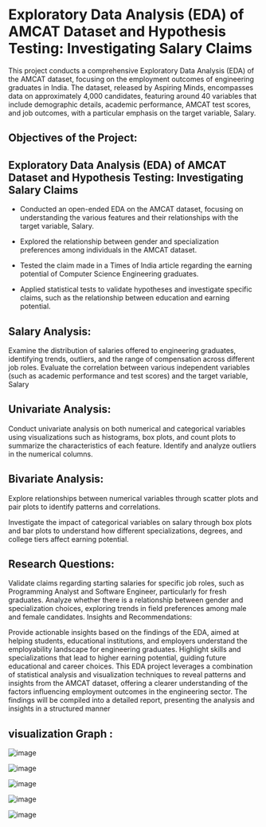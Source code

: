 # Exploratory Data Analysis (EDA) of AMCAT Dataset and Hypothesis Testing: Investigating Salary Claims

This project conducts a comprehensive Exploratory Data Analysis (EDA) of the AMCAT dataset, focusing on the employment outcomes of engineering graduates in India. The dataset, released by Aspiring Minds, encompasses data on approximately 4,000 candidates, featuring around 40 variables that include demographic details, academic performance, AMCAT test scores, and job outcomes, with a particular emphasis on the target variable, Salary.

## Objectives of the Project:

##  Exploratory Data Analysis (EDA) of AMCAT Dataset and Hypothesis Testing: Investigating Salary Claims
   
  - Conducted an open-ended EDA on the AMCAT dataset, focusing on understanding the various features and their relationships with the target variable, Salary.
    
  - Explored the relationship between gender and specialization preferences among individuals in the AMCAT dataset.
    
- Tested the claim made in a Times of India article regarding the earning potential of Computer Science Engineering graduates.
  
-  Applied statistical tests to validate hypotheses and investigate specific claims, such as the relationship between education and earning potential.

## Salary Analysis:

Examine the distribution of salaries offered to engineering graduates, identifying trends, outliers, and the range of compensation across different job roles.
Evaluate the correlation between various independent variables (such as academic performance and test scores) and the target variable, Salary

## Univariate Analysis:

Conduct univariate analysis on both numerical and categorical variables using visualizations such as histograms, box plots, and count plots to summarize the characteristics of each feature.
Identify and analyze outliers in the numerical columns.

## Bivariate Analysis:

Explore relationships between numerical variables through scatter plots and pair plots to identify patterns and correlations.

Investigate the impact of categorical variables on salary through box plots and bar plots to understand how different specializations, degrees, and college tiers affect earning potential.
## Research Questions:

Validate claims regarding starting salaries for specific job roles, such as Programming Analyst and Software Engineer, particularly for fresh graduates.
Analyze whether there is a relationship between gender and specialization choices, exploring trends in field preferences among male and female candidates.
Insights and Recommendations:

Provide actionable insights based on the findings of the EDA, aimed at helping students, educational institutions, and employers understand the employability landscape for engineering graduates.
Highlight skills and specializations that lead to higher earning potential, guiding future educational and career choices.
This EDA project leverages a combination of statistical analysis and visualization techniques to reveal patterns and insights from the AMCAT dataset, offering a clearer understanding of the factors influencing employment outcomes in the engineering sector. The findings will be compiled into a detailed report, presenting the analysis and insights in a structured manner

## visualization Graph :

![image](https://github.com/user-attachments/assets/17cb26ed-b62e-45ea-b75e-dccbbd20970f)

![image](https://github.com/user-attachments/assets/3cb3a67f-da94-4bf5-8d81-71bc4cd1fb87)


![image](https://github.com/user-attachments/assets/26dfcef5-a796-4ebc-8b75-41e701e2d51c)


![image](https://github.com/user-attachments/assets/e31be56c-e533-47de-b06a-0523593c8c6b)


![image](https://github.com/user-attachments/assets/e8afea23-a75e-4cbe-ac54-5994753ebabc)


